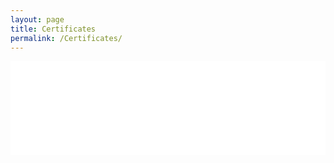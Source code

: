 ```yaml
---
layout: page
title: Certificates
permalink: /Certificates/
---
```



<embed src="/assets/CourseraWAYUD98H53J5.pdf" width="100%" type='application/pdf'>

